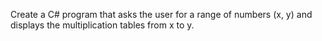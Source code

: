 Create a C# program that asks the user for a range
of numbers (x, y) and displays the multiplication tables from x to y.